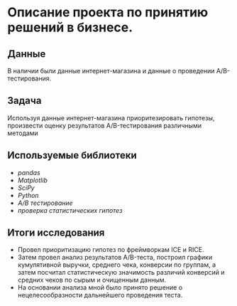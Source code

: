 # Описание проекта по принятию решений в бизнесе.


## Данные

В наличии были данные интернет-магазина и данные о проведении A/B-тестирования.

## Задача

Используя данные интернет-магазина приоритезировать гипотезы, произвести оценку результатов A/B-тестирования различными методами

## Используемые библиотеки
* *pandas*
* *Matplotlib*
* *SciPy*
* *Python*
* *А/В тестирование*
* *проверка статистических гипотез*

## Итоги исследования

* Провел приоритизацию гипотез по фреймворкам ICE и RICE. 
* Затем провел анализ
результатов A/B-теста, построил графики кумулятивной выручки, среднего чека,
конверсии по группам, а затем посчитал статистическую значимость различий конверсий
и средних чеков по сырым и очищенным данным.
* На основании анализа мной было
принято решение о нецелесообразности дальнейшего проведения теста.
